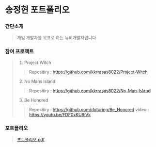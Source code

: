 송정현 포트폴리오
=
### 간단소개
> 게임 개발자를 목표로 하는 뉴비개발자입니다

### 참여 프로젝트
> 1. Project Witch
> > Repositiry : https://github.com/kkrrasas8022/Project-Witch
> 2. No Mans Island
> > Repositiry : https://github.com/kkrrasas8022/No-Man-Island
> 3. Be Honored
> > Repositiry : https://github.com/dotoring/Be_Honored
> > video : https://youtu.be/FDF0xKU8jVk

### 포트폴리오
> [포트폴리오.pdf](https://github.com/user-attachments/files/18942132/SongJungHyun_Portfolio.pdf)
